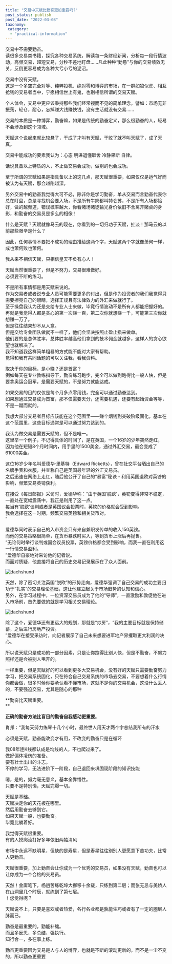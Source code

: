```yaml
---
title: "交易中天赋比勤奋更加重要吗?"
post_status: publish
post_date: "2022-03-08"
taxonomy:
 category: 
  - "practical-information"
---
```


交易中不需要勤奋。  
读很多交易类书籍，探究各种交易系统，解读每一条财经新闻，分析每一段行情波动，高频交易，超短交易，分秒不差地盯盘……凡此种种“勤恳”与你的交易绩效无关，反倒更容易成为各种大亏小亏的泥沼。  

交易中没有天赋。  
这是一个多空完全对等、纯粹投机、绝对零和博弈的市场，在一群如狼似虎、相互抢钱的交易者当中，宁愿相信世上有鬼，也别相信所谓的交易天赋。  

个人体会，交易中更应该秉持那些我们经常视而不见的简单理念，譬如：市场无非振荡，轻仓，耐心，忘掉赚大钱赚快钱，没有生活就没有交易……

交易的本质是一种博弈，勤奋嘛，如果是传统的勤奋定义，那么很勤奋的人，轻易不会涉及到这个领域。  

天赋这个说起来就比较悬了，干成了才叫有天赋，干败了就不叫天赋了，成了天真。  

交易中能成功的要素我认为：心态 明进退懂取舍 冷静果断 自律。  

话说具备以上特质的人，不止做交易会成功，做别的也会成功。  

至于所谓的天赋如果是指具备以上的这几点，那天赋很重要，如果仅仅是运气好而被认为有天赋，那会越陷越深。  

另外交易中的勤奋我觉得大可不必，除非你是学习勤奋，单从交易而言勤奋代表你总在盯盘，总是寻找机会要入场，不是所有牛奶都叫特仑苏，不是所有入场都恰好，做的越频道，错误概率越大，你看赌场赌徒输光身价依旧不舍离开赌桌的身影，和勤奋的交易员是多么的相像！

什么是天赋？天赋就像马云的现在，你看到的一切归功于天赋，扯淡！那马云的以前那些艰辛是什么？

因此，任何事情不要把不成功的理由推给这两个字，天赋这两个字就像萧何一样，成也萧何败也萧何。  

我从来不相信天赋，只相信皇天不负有心人！

天赋当然很重要了，但是不努力，交易很难做好。  
必须要不断的练习。  

不是所有事情都是用天赋来说的。  
作为交易者或者说专业人员可能需要更多的付出，但是作为投资者的我们我觉得只需要擦亮自己的眼睛，选择正规且有法律效力的外汇来做就行了。  
至于操盘我认为还是交给专业人士来做，毕竟行情波动不是所有人都能把握好的。  
再就是我觉得人都是贪心的第一次赚一百，第二次你就想赚一千，可能第三次你就想赚一万了。  
但是往往结果却不从人意。  
但是交给专业团队做就不一样了，他们会坚决按照止盈止损来做单。  
他们要的是总体胜率，总体胜率越高他们拿到的技术佣金就越多，这样人的贪心欲望也就解决了。  
我不知道我这样简单粗暴的方式能不能对大家有帮助。  
觉得和我有共同话题的可以关注我，看我资料。  

取决于你的目标，是小赚？还是首富？  
例如每天在专业教练指导下，勤奋练习跑步，完全可以做到跑得比一般人快，但是要拿奥运会冠军，是需要天赋的，不是努力就能达成。  
  
如果交易的目的仅仅是每个月多点零用钱，完全可以通过勤奋达到。  
如果想通过交易成为首富，那不仅需要天分，还需要机遇，还要有起始资金等等，不是一蹴而就的。  
  
我想大部分交易者目标应该能在这个范围里——赚个烟钱到突破阶级固化，基本在这个范围里，这些目标通常是可以通过努力达到的。  
  

我认为做交易是需要天赋的，但不是唯一。  
这里举一个例子，不记得具体的时间了，是在英国，一个16岁的少年突然走红，因为他在短短8个月时间内，用手里的1500美金，通过外汇交易，最会变成了61000美金。  

这位16岁少年名叫爱德华·里基特（Edward Ricketts），曾在社交平台晒出自己的名牌手表和衣服，并宣称自己是英国最年轻的外汇交易员。  
之后迅速在网络上走红，随后他公开了自己的“暴富”秘诀 - 利用英国退欧对英镑的影响，频繁交易英镑获利。  

在接受《每日邮报》采访时，爱德华称：“由于英国‘脱欧’，英镑变得非常不稳定，一直处在宽幅震荡中，我正是利用了这一点。  
每当有‘脱欧’谈判或者是英国议会投票时，英镑的价格就会受到影响。  
我会选择在这一时期，频繁交易英镑和相关货币对。  
”

爱德华同时表示自己的入市资金只有来自兼职发传单的收入150英镑。  
而他的交易策略很简单，在货币暴跌时买入，等到货币上涨后再抛售。  
“无论何时举行谈判或国会议员投票，英镑价格都会受到影响，而我一直在利用这一行情交易盈利。  
”爱德华自豪地对采访他的记者说。  
而面对质疑，他直接将自己的历史交易记录展示在了众人面前。  

![dachshund](https://cdn.fendou.la/funstoutiao/2020/11/112857020.png "图片1.png")

天然，除了密切关注英国“脱欧”的形势走向，爱德华强调了自己交易的成功主要归功于“扎实”的交易理论基础，这让他建立起关于市场趋势的认知和信心。  
另外，在学习过程中，一位资深交易员成为了他的“导师”，一直激励和敦促他在进入市场前，首先要做的就是学习相关交易理论。  

![dachshund](https://cdn.fendou.la/funstoutiao/2020/11/112918786.png "图片2.png")

除了这个，爱德华还有更远大的规划，那就是“炒房”，“我的主要目标就是保持储蓄，之后进行房地产投资。  
”爱德华在接受采访时，向记者展示了自己未来想要进军地产界攫取更大利润的决心。  

所以说天赋只是成功的一部分因素，只是让你跑得比别人快，但是不勤奋，不努力照样还是会被别人甩开的。  

一样重要，但是天赋好的可以看到更多大交易机会，没有好的天赋只需要勤奋努力学习，把交易系统固化，只在符合自己交易系统的市场去交易，不要想着什么行情你都会做，很多时候你要承认看不懂市场，这就不是你的交易机会，这没什么丢人的，不要强迫交易，尤其是随心的那种

**勤奋比天赋重要。  
**

**正确的勤奋方法比盲目的勤奋自我感动更重要**。  

肖邦：“我每天努力练琴十几个小时，最终世人用天才两个字总结我所有的汗水

必须是天赋，勤奋能改变才有用，不改变的勤奋只是在循环

我08年连K线都认成是均线的人，不也爬过来了。  
做好偏体凌伤的准备。  
要有壮士出川的斗志。  
不停的学习，无法进阶下一阶段，自己退回来巩固现阶段的知识技能

嗯，是的，努力毫无意义，基本全靠悟性。  
只要不是特别懒，天赋完爆一切。  

天赋是基础。  
天赋决定你的天花板在哪里。  
然后用勤奋去够到它。  
如果天赋一般，也要勤奋。  
毕竟比躺着好。  

我觉得天赋很重要。  
有的人摸爬滚打好多年依旧两袖清风

市场中永远不缺明星，但缺的是寿星，但是寿星往往别别人更愿意下苦功夫，比常人更勤奋。  

天赋很重要，加上勤奋会让你成为一个优秀的交易员，如果没有天赋，勤奋也可以让你成为一个合格的交易员。  

天然！金庸笔下，杨逍苦练乾坤大挪移十余载，只练到第二层；而张无忌与美娇人在山洞里几个时辰，就练到了第七层。  
！您觉得呢？

天赋说不上，只要是喜欢或者热爱，各行各业都是孰能生巧或者有了一定的圈层人脉而已。  

勤奋是最重要的，勤能补绌。  
而且多反思，多总结，强执行。  
知行合一，多在事上练。  

勤奋更重要因为交易是人与人的博弈，也就是不断的滚动更新的，而不是一尘不变的，所以勤奋更重要
